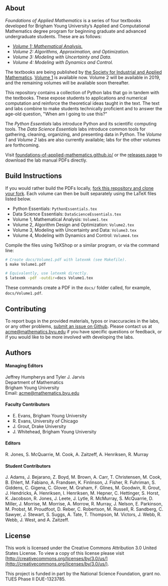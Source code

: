 ## About

_Foundations of Applied Mathematics_ is a series of four textbooks developed for Brigham Young University’s Applied and Computational Mathematics degree program for beginning graduate and advanced undergraduate students.
These are as follows:
- [_Volume 1: Mathematical Analysis._](http://bookstore.siam.org/ot152/)
- _Volume 2: Algorithms, Approximation, and Optimization._
- _Volume 3: Modeling with Uncertainty and Data._
- _Volume 4: Modeling with Dynamics and Control._

The textbooks are being published by [the Society for Industrial and Applied Mathematics](http://bookstore.siam.org).
[Volume 1](http://bookstore.siam.org/ot152/) is available now.
Volume 2 will be available in 2019, and the remaining volumes will be available soon thereafter.

This repository contains a collection of Python labs that go in tandem with the textbooks.
These expose students to applications and numerical computation and reinforce the theoretical ideas taught in the text.
The text and labs combine to make students technically proficient and to answer the age-old question, "When am I going to use this?"

The _Python Essentials_ labs introduce Python and its scientific computing tools.
The  _Data Science Essentials_ labs introduce common tools for gathering, cleaning, organizing, and presenting data in Python.
The _Volume 1_ and _Volume 2_ labs are also currently available; labs for the other volumes are forthcoming.

Visit [foundations-of-applied-mathematics.github.io/](http://foundations-of-applied-mathematics.github.io) or the [releases page](https://github.com/Foundations-of-Applied-Mathematics/Labs/releases) to download the lab manual PDFs directly.

## Build Instructions

If you would rather build the PDFs locally, [fork this repository and clone your fork](https://guides.github.com/activities/forking/).
Each volume can then be built separately using the LaTeX files listed below.
- Python Essentials: `PythonEssentials.tex`
- Data Science Essentials: `DataScienceEssentials.tex`
- Volume 1, Mathematical Analysis: `Volume1.tex`
- Volume 2, Algorithm Design and Optimization: `Volume2.tex`
- Volume 3, Modeling with Uncertainty and Data: `Volume3.tex`
- Volume 4, Modeling with Dynamics and Control: `Volume4.tex`

Compile the files using TeXShop or a similar program, or via the command line:
```bash
# Create docs/Volume1.pdf with latexmk (see Makefile).
$ make Volume1.pdf

# Equivalently, use latexmk directly.
$ latexmk -pdf -outdir=docs Volume1.tex
```
These commands create a PDF in the `docs/` folder called, for example, `docs/Volume1.pdf`.

## Contributing

To report bugs in the provided materials, typos or inaccuracies in the labs, or any other problems, [submit an issue on Github](https://github.com/Foundations-of-Applied-Mathematics/Labs/issues/new).
Please contact us at [acme@mathematics.byu.edu](mailto:acme@mathematics.byu.edu) if you have specific questions or feedback, or if you would like to be more involved with developing the labs.

## Authors

#### Managing Editors

Jeffrey Humpherys and Tyler J. Jarvis  
Department of Mathematics  
Brigham Young University  
Email: [acme@mathematics.byu.edu](mailto:acme@mathematics.byu.edu)  

#### Faculty Contributors

- E. Evans, Brigham Young University
- R. Evans, University of Chicago
- J. Grout, Drake University
- J. Whitehead, Brigham Young University

#### Editors

R. Jones, S. McQuarrie, M. Cook, A. Zaitzeff, A. Henriksen, R. Murray

#### Student Contributors

J. Adams, J. Bejarano, Z. Boyd, M. Brown, A. Carr, T. Christensen, M. Cook,
B. Ehlert, M. Fabiano, A. Frandsen, K. Finlinson, J. Fisher, R. Fuhriman,
S. Giddens, C. Gigena, C. Glover, M. Graham, F. Glines, M. Goodwin, R. Grout,
J. Hendricks, A. Henriksen, I. Henriksen, M. Hepner, C. Hettinger, S. Horst,
K. Jacobson, R. Jones, J. Leete, J. Lytle, R. McMurray, S. McQuarrie,
D. Miller, J. Morrise, M. Morrise, A. Morrow, R. Murray, J. Nelson,
E. Parkinson, M. Probst, M. Proudfoot, D. Reber, C. Robertson, M. Russell,
R. Sandberg, C. Sawyer, J. Stewart, S. Suggs, A. Tate, T. Thompson,
M. Victors, J. Webb, R. Webb, J. West, and A. Zaitzeff.

## License

This work is licensed under the Creative Commons Attribution 3.0 United States License.
To view a copy of this license please visit [http://creativecommons.org/licenses/by/3.0/us/](http://creativecommons.org/licenses/by/3.0/us/).

This project is funded in part by the National Science Foundation, grant no. TUES Phase II DUE-1323785.
